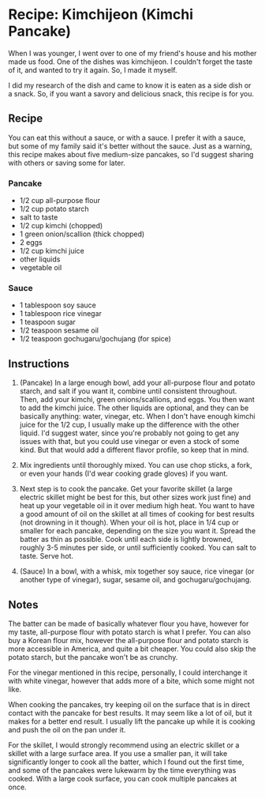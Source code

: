 # Recipe: Kimchijeon (Kimchi Pancake)

When I was younger, I went over to one of my friend's house and his mother made us food. One of the dishes was kimchijeon. I couldn't forget the taste of it, and wanted to try it again. So, I made it myself.

I did my research of the dish and came to know it is eaten as a side dish or a snack. So, if you want a savory and delicious snack, this recipe is for you.

## Recipe

You can eat this without a sauce, or with a sauce. I prefer it with a sauce, but some of my family said it's better without the sauce. Just as a warning, this recipe makes about five medium-size pancakes, so I'd suggest sharing with others or saving some for later.

### Pancake

- 1/2 cup all-purpose flour
- 1/2 cup potato starch
- salt to taste
- 1/2 cup kimchi (chopped)
- 1 green onion/scallion (thick chopped)
- 2 eggs
- 1/2 cup kimchi juice
- other liquids
- vegetable oil

### Sauce

- 1 tablespoon soy sauce
- 1 tablespoon rice vinegar
- 1 teaspoon sugar
- 1/2 teaspoon sesame oil
- 1/2 teaspoon gochugaru/gochujang (for spice)

## Instructions

1. (Pancake) In a large enough bowl, add your all-purpose flour and potato starch, and salt if you want it, combine until consistent throughout. Then, add your kimchi, green onions/scallions, and eggs. You then want to add the kimchi juice. The other liquids are optional, and they can be basically anything: water, vinegar, etc. When I don't have enough kimchi juice for the 1/2 cup, I usually make up the difference with the other liquid. I'd suggest water, since you're probably not going to get any issues with that, but you could use vinegar or even a stock of some kind. But that would add a different flavor profile, so keep that in mind.

2. Mix ingredients until thoroughly mixed. You can use chop sticks, a fork, or even your hands (I'd wear cooking grade gloves) if you want.

3. Next step is to cook the pancake. Get your favorite skillet (a large electric skillet might be best for this, but other sizes work just fine) and heat up your vegetable oil in it over medium high heat. You want to have a good amount of oil on the skillet at all times of cooking for best results (not drowning in it though). When your oil is hot, place in 1/4 cup or smaller for each pancake, depending on the size you want it. Spread the batter as thin as possible. Cook until each side is lightly browned, roughly 3-5 minutes per side, or until sufficiently cooked. You can salt to taste. Serve hot.

4. (Sauce) In a bowl, with a whisk, mix together soy sauce, rice vinegar (or another type of vinegar), sugar, sesame oil, and gochugaru/gochujang.

## Notes

The batter can be made of basically whatever flour you have, however for my taste, all-purpose flour with potato starch is what I prefer. You can also buy a Korean flour mix, however the all-purpose flour and potato starch is more accessible in America, and quite a bit cheaper. You could also skip the potato starch, but the pancake won't be as crunchy.

For the vinegar mentioned in this recipe, personally, I could interchange it with white vinegar, however that adds more of a bite, which some might not like.

When cooking the pancakes, try keeping oil on the surface that is in direct contact with the pancake for best results. It may seem like a lot of oil, but it makes for a better end result. I usually lift the pancake up while it is cooking and push the oil on the pan under it.

For the skillet, I would strongly recommend using an electric skillet or a skillet with a large surface area. If you use a smaller pan, it will take significantly longer to cook all the batter, which I found out the first time, and some of the pancakes were lukewarm by the time everything was cooked. With a large cook surface, you can cook multiple pancakes at once.